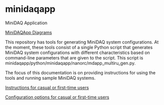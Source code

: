 # minidaqapp

MiniDAQ Application

[MiniDAQApp Diagrams](MiniDAQApp-Diagrams.md)

This repository has tools for generating MiniDAQ system configurations. At the moment, these tools consist of a single Python script that generates MiniDAQ system configurations with different characteristics based on command-line parameters that are given to the script.  This script is minidaqapp/python/minidaqapp/nanorc/mdapp_multiru_gen.py.  

The focus of this documentation is on providing instructions for using the tools and running sample MiniDAQ systems. 

[Instructions for casual or first-time users](InstructionsForCasualUsers.md)

[Configuration options for casual or first-time users](ConfigurationsForCasualUsers.md)

